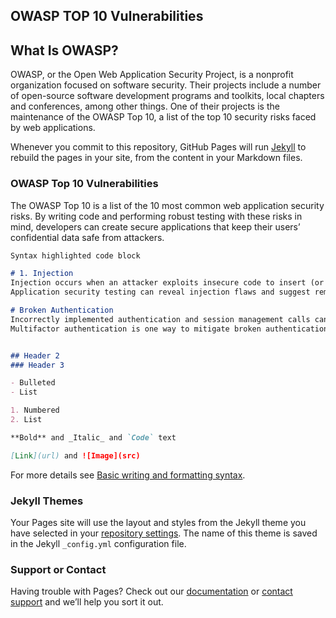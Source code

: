 ## OWASP TOP 10 Vulnerabilities 

## What Is OWASP?

OWASP, or the Open Web Application Security Project, is a nonprofit organization focused on software security. Their projects include a number of open-source software development programs and toolkits, local chapters and conferences, among other things. One of their projects is the maintenance of the OWASP Top 10, a list of the top 10 security risks faced by web applications.

Whenever you commit to this repository, GitHub Pages will run [Jekyll](https://jekyllrb.com/) to rebuild the pages in your site, from the content in your Markdown files.

### OWASP Top 10 Vulnerabilities

The OWASP Top 10 is a list of the 10 most common web application security risks. By writing code and performing robust testing with these risks in mind, developers can create secure applications that keep their users’ confidential data safe from attackers.



```markdown
Syntax highlighted code block

# 1. Injection
Injection occurs when an attacker exploits insecure code to insert (or inject) their own code into a program. Because the program is unable to determine code inserted in this way from its own code, attackers are able to use injection attacks to access secure areas and confidential information as though they are trusted users. Examples of injection include SQL injections, command injections, CRLF injections, and LDAP injections.
Application security testing can reveal injection flaws and suggest remediation techniques such as stripping special characters from user input or writing parameterized SQL queries.

# Broken Authentication
Incorrectly implemented authentication and session management calls can be a huge security risk. If attackers notice these vulnerabilities, they may be able to easily assume legitimate users' identities.
Multifactor authentication is one way to mitigate broken authentication. Implement DAST and SCA scans to detect and remove issues with implementation errors before code is deployed.


## Header 2
### Header 3

- Bulleted
- List

1. Numbered
2. List

**Bold** and _Italic_ and `Code` text

[Link](url) and ![Image](src)
```

For more details see [Basic writing and formatting syntax](https://docs.github.com/en/github/writing-on-github/getting-started-with-writing-and-formatting-on-github/basic-writing-and-formatting-syntax).

### Jekyll Themes

Your Pages site will use the layout and styles from the Jekyll theme you have selected in your [repository settings](https://github.com/Helen-Suzanne/Cyber-Fundamentals/settings/pages). The name of this theme is saved in the Jekyll `_config.yml` configuration file.

### Support or Contact

Having trouble with Pages? Check out our [documentation](https://docs.github.com/categories/github-pages-basics/) or [contact support](https://support.github.com/contact) and we’ll help you sort it out.
